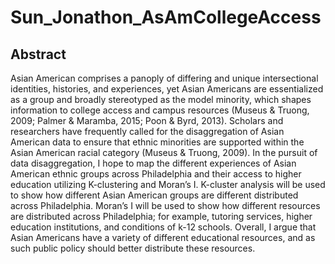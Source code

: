 # Sun_Jonathon_AsAmCollegeAccess

## Abstract
Asian American comprises a panoply of differing and unique intersectional identities, histories, and experiences, yet Asian Americans are essentialized as a group and broadly stereotyped as the model minority, which shapes information to college access and campus resources (Museus & Truong, 2009; Palmer & Maramba, 2015; Poon & Byrd, 2013). Scholars and researchers have frequently called for the disaggregation of Asian American data to ensure that ethnic minorities are supported within the Asian American racial category (Museus & Truong, 2009). 
In the pursuit of data disaggregation, I hope to map the different experiences of Asian American ethnic groups across Philadelphia and their access to higher education utilizing K-clustering and Moran’s I. K-cluster analysis will be used to show how different Asian American groups are different distributed across Philadelphia. Moran’s I will be used to show how different resources are distributed across Philadelphia; for example, tutoring services, higher education institutions, and conditions of k-12 schools. Overall, I argue that Asian Americans have a variety of different educational resources, and as such public policy should better distribute these resources.

